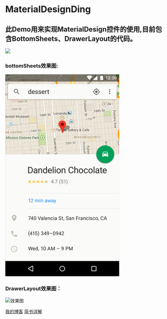 # MaterialDesignDing
## 此Demo用来实现MaterialDesign控件的使用,目前包含BottomSheets、DrawerLayout的代码。

![](https://upload-images.jianshu.io/upload_images/3485428-a4c980b8ba0ad02e?imageMogr2/auto-orient/strip%7CimageView2/2/w/387)

### bottomSheets效果图:

![](https://github.com/DaLongPJ/MaterialDesignDing-master/raw/master/fd39.png)  

### DrawerLayout效果图：

![效果图](http://upload-images.jianshu.io/upload_images/3485428-f448bae6615efa4c.gif?imageMogr2/auto-orient/strip)


[我的博客](https://blog.csdn.net/qq_25749749 "悬停显示")
[简书详解](https://www.jianshu.com/p/a292e1bb3832 "悬停显示") 

